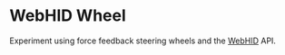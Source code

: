 # WebHID Wheel

Experiment using force feedback steering wheels and the [WebHID](https://developer.mozilla.org/en-US/docs/Web/API/WebHID_API) API.
